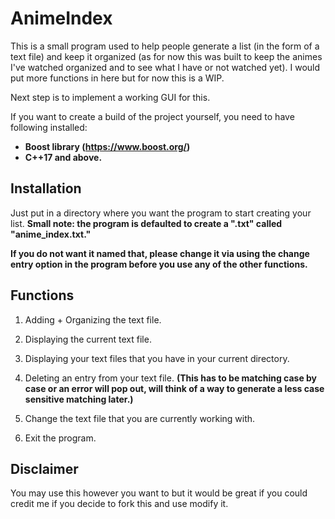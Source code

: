 # AnimeIndex
This is a small program used to help people generate a list (in the form of a text file) and keep it organized (as for now this was built to keep the animes I've watched organized and to see what I have or not watched yet). I would put more functions in here but for now this is a WIP. 

Next step is to implement a working GUI for this. 

If you want to create a build of the project yourself, you need to have following installed: 

* **Boost library (https://www.boost.org/)**
* **C++17 and above.**

## Installation 
Just put in a directory where you want the program to start creating your list. 
**Small note: the program is defaulted to create a ".txt" called "anime_index.txt."**

**If you do not want it named that, please change it via using the change entry option in the program before you use any of the other functions.**  

## Functions

1) Adding + Organizing the text file. 

2) Displaying the current text file.

3) Displaying your text files that you have in your current directory. 

4) Deleting an entry from your text file. **(This has to be matching case by case or an error will pop out, will think of a way to generate a less case sensitive matching later.)** 

5) Change the text file that you are currently working with.

6) Exit the program. 

## Disclaimer
You may use this however you want to but it would be great if you could credit me if you decide to fork this and use modify it. 
